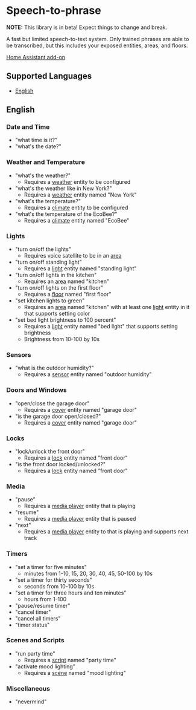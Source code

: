 # Speech-to-phrase

**NOTE:** This library is in beta! Expect things to change and break.

A fast but limited speech-to-text system. Only trained phrases are able to be transcribed, but this includes your exposed entities, areas, and floors.

[Home Assistant add-on](https://github.com/rhasspy/hassio-addons/blob/master/speech-to-phrase/DOCS.md)

## Supported Languages

- [English](#english)

## English

### Date and Time

- "what time is it?"
- "what's the date?"

### Weather and Temperature

- "what's the weather?"
    - Requires a [weather](https://www.home-assistant.io/integrations/weather/) entity to be configured
- "what's the weather like in New York?"
    - Requires a [weather](https://www.home-assistant.io/integrations/weather/) entity named "New York"
- "what's the temperature?"
    - Requires a [climate](https://www.home-assistant.io/integrations/climate/) entity to be configured
- "what's the temperature of the EcoBee?"
    - Requires a [climate](https://www.home-assistant.io/integrations/climate/) entity named "EcoBee"
    
### Lights

- "turn on/off the lights"
    - Requires voice satellite to be in an [area](https://www.home-assistant.io/docs/organizing/#area)
- "turn on/off standing light"
    - Requires a [light](https://www.home-assistant.io/integrations/light/) entity named "standing light"
- "turn on/off lights in the kitchen"
    - Requires an [area](https://www.home-assistant.io/docs/organizing/#area) named "kitchen"
- "turn on/off lights on the first floor"
    - Requires a [floor](https://www.home-assistant.io/docs/organizing/#floor) named "first floor"
- "set kitchen lights to green"
    - Requires an [area](https://www.home-assistant.io/docs/organizing/#area) named "kitchen" with at least one [light](https://www.home-assistant.io/integrations/light/) entity in it that supports setting color
- "set bed light brightness to 100 percent"
    - Requires a [light](https://www.home-assistant.io/integrations/light/) entity named "bed light" that supports setting brightness
    - Brightness from 10-100 by 10s

### Sensors

- "what is the outdoor humidity?"
    - Requires a [sensor](https://www.home-assistant.io/integrations/sensor/) entity named "outdoor humidity"

### Doors and Windows

- "open/close the garage door"
    - Requires a [cover](https://www.home-assistant.io/integrations/cover/) entity named "garage door"
- "is the garage door open/closed?"
    - Requires a [cover](https://www.home-assistant.io/integrations/cover/) entity named "garage door"
    
### Locks

- "lock/unlock the front door"
    - Requires a [lock](https://www.home-assistant.io/integrations/lock/) entity named "front door"
- "is the front door locked/unlocked?"
    - Requires a [lock](https://www.home-assistant.io/integrations/lock/) entity named "front door"

### Media

- "pause"
    - Requires a [media player](https://www.home-assistant.io/integrations/media_player/) entity that is playing
- "resume"
    - Requires a [media player](https://www.home-assistant.io/integrations/media_player/) entity that is paused
- "next"
    - Requires a [media player](https://www.home-assistant.io/integrations/media_player/) entity to that is playing and supports next track

### Timers

- "set a timer for five minutes"
    - minutes from 1-10, 15, 20, 30, 40, 45, 50-100 by 10s
- "set a timer for thirty seconds"
    - seconds from 10-100 by 10s
- "set a timer for three hours and ten minutes"
    - hours from 1-100
- "pause/resume timer"
- "cancel timer"
- "cancel all timers"
- "timer status"

### Scenes and Scripts

- "run party time"
    - Requires a [script](https://www.home-assistant.io/integrations/script/) named "party time"
- "activate mood lighting"
    - Requires a [scene](https://www.home-assistant.io/integrations/scene/) named "mood lighting"

### Miscellaneous

- "nevermind"
